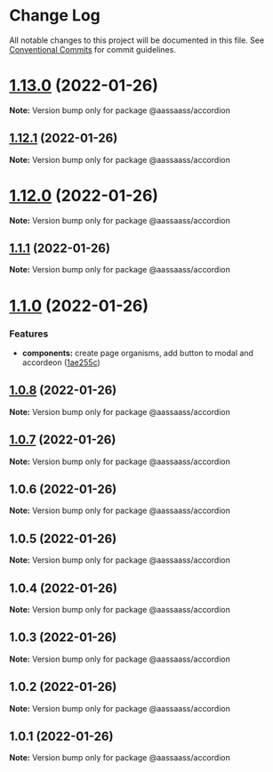 # Change Log

All notable changes to this project will be documented in this file.
See [Conventional Commits](https://conventionalcommits.org) for commit guidelines.

# [1.13.0](https://github.com/har-sargis/lerna/compare/v1.12.1...v1.13.0) (2022-01-26)

**Note:** Version bump only for package @aassaass/accordion





## [1.12.1](https://github.com/har-sargis/lerna/compare/v1.12.0...v1.12.1) (2022-01-26)

**Note:** Version bump only for package @aassaass/accordion





# [1.12.0](https://github.com/har-sargis/lerna/compare/v1.11.0...v1.12.0) (2022-01-26)

**Note:** Version bump only for package @aassaass/accordion





## [1.1.1](https://github.com/har-sargis/lerna/compare/@aassaass/accordion@1.1.0...@aassaass/accordion@1.1.1) (2022-01-26)

**Note:** Version bump only for package @aassaass/accordion





# [1.1.0](https://github.com/har-sargis/lerna/compare/@aassaass/accordion@1.0.8...@aassaass/accordion@1.1.0) (2022-01-26)


### Features

* **components:** create page organisms, add button to modal and accordeon ([1ae255c](https://github.com/har-sargis/lerna/commit/1ae255c6874ba77b4c71645975dafa402ef5d0c0))





## [1.0.8](https://github.com/har-sargis/lerna/compare/@aassaass/accordion@1.0.7...@aassaass/accordion@1.0.8) (2022-01-26)

**Note:** Version bump only for package @aassaass/accordion





## [1.0.7](https://github.com/har-sargis/lerna/compare/@aassaass/accordion@1.0.6...@aassaass/accordion@1.0.7) (2022-01-26)

**Note:** Version bump only for package @aassaass/accordion





## 1.0.6 (2022-01-26)

**Note:** Version bump only for package @aassaass/accordion





## 1.0.5 (2022-01-26)

**Note:** Version bump only for package @aassaass/accordion





## 1.0.4 (2022-01-26)

**Note:** Version bump only for package @aassaass/accordion





## 1.0.3 (2022-01-26)

**Note:** Version bump only for package @aassaass/accordion





## 1.0.2 (2022-01-26)

**Note:** Version bump only for package @aassaass/accordion





## 1.0.1 (2022-01-26)

**Note:** Version bump only for package @aassaass/accordion
